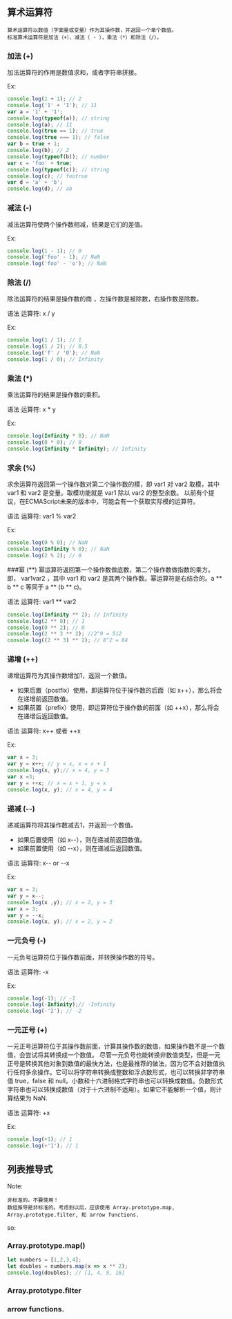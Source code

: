 ## 算术运算符

    算术运算符以数值（字面量或变量）作为其操作数，并返回一个单个数值。
    标准算术运算符是加法（+），减法（ - ），乘法（*）和除法（/）。

### 加法 (+)

加法运算符的作用是数值求和，或者字符串拼接。

Ex:
```js
console.log(1 + 1); // 2
console.log('1' + '1'); // 11
var a = '1' + '1';
console.log(typeof(a)); // string
console.log(a); // 11
console.log(true == 1); // true
console.log(true === 1); // false
var b = true + 1;
console.log(b); // 2
console.log(typeof(b)); // number
var c = 'foo' + true;
console.log(typeof(c)); // string
console.log(c); // footrue
var d = 'a' + 'b';
console.log(d); // ab
```

### 减法 (-)
减法运算符使两个操作数相减，结果是它们的差值。

Ex:
```js
console.log(1 - 1); // 0
console.log('foo' - 1); // NaN
console.log('foo' - 'o'); // NaN
```

### 除法 (/)
除法运算符的结果是操作数的商 ，左操作数是被除数，右操作数是除数。

语法
运算符: x / y

Ex:
```js
console.log(1 / 1); // 1
console.log(1 / 2); // 0.5
console.log('f' / '0'); // NaN
console.log(1 / 0); // Infinity
```

### 乘法 (*)
乘法运算符的结果是操作数的乘积。

语法
运算符: x * y

Ex:
```js
console.log(Infinity * 0); // NaN
console.log(0 * 0); // 0
console.log(Infinity * Infinity); // Infinity
```

### 求余 (%)
求余运算符返回第一个操作数对第二个操作数的模，即 var1 对 var2 取模，其中 var1 和 var2 是变量。取模功能就是 var1 除以 var2 的整型余数。 以前有个提议，在ECMAScript未来的版本中，可能会有一个获取实际模的运算符。

语法
运算符: var1 % var2

Ex:
```js
console.log(0 % 0); // NaN
console.log(Infinity % 0); // NaN
console.log(2 % 2); // 0
```

###幂 (**)
幂运算符返回第一个操作数做底数，第二个操作数做指数的乘方。即， var1var2 ，其中 var1 和 var2 是其两个操作数。幂运算符是右结合的。a ** b ** c 等同于 a ** (b ** c)。

语法
运算符: var1 ** var2

```js
console.log(Infinity ** 2); // Infinity
console.log(2 ** 0); // 1
console.log(0 ** 2); // 0
console.log(2 ** 3 ** 2); //2^9 = 512
console.log((2 ** 3) ** 2); // 8^2 = 64
```

### 递增 (++)
递增运算符为其操作数增加1，返回一个数值。

- 如果后置（postfix）使用，即运算符位于操作数的后面（如 x++），那么将会在递增前返回数值。
- 如果前置（prefix）使用，即运算符位于操作数的前面（如 ++x），那么将会在递增后返回数值。

语法
运算符: x++ 或者 ++x

Ex:
```js
var x = 3;
var y = x++; // y = x, x = x + 1
console.log(x, y);// x = 4, y = 3
var x =3;
var y = ++x; // x = x + 1, y = x
console.log(x, y); // x = 4, y = 4
```

### 递减 (--)
递减运算符将其操作数减去1，并返回一个数值。

- 如果后置使用（如 x--），则在递减前返回数值。
- 如果前置使用（如 --x），则在递减后返回数值。


语法
运算符: x-- or --x

Ex:
```js
var x = 3;
var y = x--;
console.log(x ,y); // x = 2, y = 3
var x = 3;
var y = --x;
console.log(x, y); // x = 2, y = 2 
```

### 一元负号 (-)
一元负号运算符位于操作数前面，并转换操作数的符号。

语法
运算符: -x

Ex:
```js
console.log(-1); // -1
console.log(-Infinity);// -Infinity
console.log(-'2'); // -2
```

### 一元正号 (+)
一元正号运算符位于其操作数前面，计算其操作数的数值，如果操作数不是一个数值，会尝试将其转换成一个数值。 尽管一元负号也能转换非数值类型，但是一元正号是转换其他对象到数值的最快方法，也是最推荐的做法，因为它不会对数值执行任何多余操作。它可以将字符串转换成整数和浮点数形式，也可以转换非字符串值 true，false 和 null。小数和十六进制格式字符串也可以转换成数值。负数形式字符串也可以转换成数值（对于十六进制不适用）。如果它不能解析一个值，则计算结果为 NaN.

语法
运算符: +x

Ex:
```js
console.log(+1); // 1
console.log(+'1'); // 1
```

## 列表推导式

Note:
```
非标准的。不要使用！
数组推导是非标准的。考虑到以后，应该使用 Array.prototype.map, Array.prototype.filter, 和 arrow functions.
```

so:

### Array.prototype.map()

```js
let numbers = [1,2,3,4];
let doubles = numbers.map(x => x ** 2);
console.log(doubles); // [1, 4, 9, 16]
```

### Array.prototype.filter

### arrow functions.